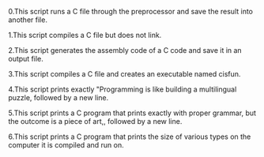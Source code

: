 0.This script runs a C file through the preprocessor and save the result into another file.

1.This script compiles a C file but does not link.

2.This script generates the assembly code of a C code and save it in an output file.

3.This script compiles a C file and creates an executable named cisfun.

4.This script prints exactly "Programming is like building a multilingual puzzle, followed by a new line.

5.This script prints a C program that prints exactly with proper grammar, but the outcome is a piece of art,, followed by a new line.

6.This script prints a C program that prints the size of various types on the computer it is compiled and run on.
